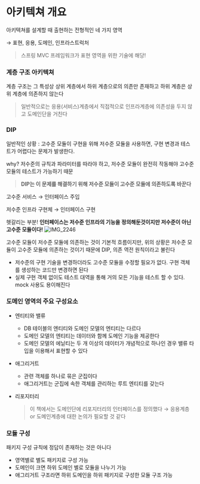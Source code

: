 # 아키텍쳐 개요

아키텍쳐를 설계할 때 출현하는 전형적인 네 가지 영역

→ 표현, 응용, 도메인, 인프라스트럭처

> 스프링 MVC 프레임워크가 표현 영역을 위한 기술에 해당!
> 

### 계층 구조 아키텍쳐

계층 구조는 그 특성상 상위 계층에서 하위 계층으로의 의존만 존재하고 하위 계층은 상위 계층에 의존하지 않는다

> 일반적으로는 응용(서비스)계층에서 직접적으로 인프라계층에 의존성을 두지 않고 도메인단을 거친다
> 

### DIP

일반적인 상황 : 고수준 모듈이 구현을 위해 저수준 모듈을 사용하면, 구현 변경과 테스트가 어렵다는 문제가 발생한다. 

why? 저수준의 규칙과 파라미터를 따라야 하고, 저수준 모듈이 완전히 작동해야 고수준 모듈의 테스트가 가능하기 때문

> **DIP는 이 문제를 해결하기 위해 저수준 모듈이 고수준 모듈에 의존하도록 바꾼다**
> 

고수준 서비스 → 인터페이스 주입

저수준 인프라 구현체 → 인터페이스 구현

헷갈리는 부분! **인터페이스는 저수준 인프라의 기능을 정의해둔것이지만 저수준이 아닌 고수준 모듈이다!**
![IMG_2246](https://github.com/user-attachments/assets/96ac222d-31a3-461a-9cb8-9692a9432101)


고수준 모듈이 저수준 모듈에 의존하는 것이 기본적 흐름이지만, 위의 상황은 저수준 모듈이 고수준 모듈에 의존하는 것이기 때문에 DIP, 의존 역전 원칙이라고 불린다

- 저수준의 구현 기술을 변경하더라도 고수준 모듈을 수정할 필요가 없다. 구현 객체를 생성하는 코드만 변경하면 된다
- 실제 구현 객체 없이도 테스트 대역을 통해 거의 모든 기능을 테스트 할 수 있다. mock 사용도 용이해진다

### 도메인 영역의 주요 구성요소

- 엔티티와 밸류
    - DB 테이블의 엔티티와 도메인 모델의 엔티티는 다르다
    - 도메인 모델의 엔티티는 데이터와 함께 도메인 기능을 제공한다
    - 도메인 모델의 에닡티는 두 개 이상의 데이터가 개념적으로 하나인 경우 밸류 타입을 이용해서 표현할 수 있다
- 애그리거트
    - 관련 객체를 하나로 묶은 군집이다
    - 애그리거트는 군집에 속한 객체를 관리하는 루트 엔티티를 갖는다
- 리포지터리
    
    > 이 책에서는 도메인단에 리포지터리의 인터페이스를 정의했다 → 응용계층 or 도메인계층에 대한 논의가 필요할 것 같다
    > 

### 모듈 구성

패키지 구성 규칙에 정답이 존재하는 것은 아니다

- 영역별로 별도 패키지로 구성 가능
- 도메인이 크면 하위 도메인 별로 모듈을 나누기 가능
- 애그리거트 구조라면 하위 도메인을 하위 패키지로 구성한 모듈 구조 가능
